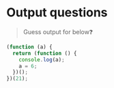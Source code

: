 # Output questions

> Guess output for below❓

```javascript
(function (a) {
  return (function () {
    console.log(a);
    a = 6;
  })();
})(21);
```
